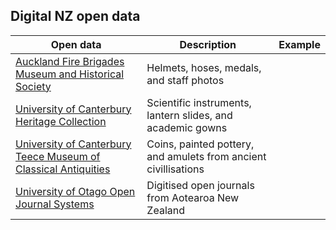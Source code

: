 ## Digital NZ open data

| Open data                                                                                                                                                                                                       | Description                                                     | Example |
| --------------------------------------------------------------------------------------------------------------------------------------------------------------------------------------------------------------- | --------------------------------------------------------------- | ------- |
| [Auckland Fire Brigades Museum and Historical Society](https://digitalnz.org/records?i%5Bcontent_partner%5D=Auckland+Fire+Brigades+Museum+and+Historical+Society&text=)                                            | Helmets, hoses, medals, and staff photos                        |         |
| [University of Canterbury Heritage Collection](https://digitalnz.org/records?i[primary_collection]=University%20of%20Canterbury%20Heritage%20Collection)                                                           | Scientific instruments, lantern slides, and academic gowns      |         |
| [University of Canterbury Teece Museum of Classical Antiquities](https://digitalnz.org/records?i[content_partner]=University%20of%20Canterbury%20Teece%20Museum%20of%20Classical%20Antiquities)                    | Coins, painted pottery, and amulets from ancient civillisations |         |
| [University of Otago Open Journal Systems](https://digitalnz.org/records?text=&i%5Bcontent_partner%5D=University%20of%20Otago&i%5Bprimary_collection%5D=University%20of%20Otago%20Open%20Journal%20Systems&page=1) | Digitised open journals from Aotearoa New Zealand               |         |
